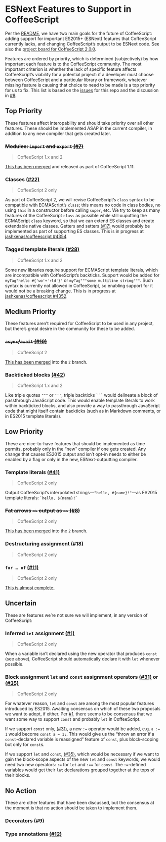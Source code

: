 # ESNext Features to Support in CoffeeScript

Per the [README](./README.md), we have two main goals for the future of CoffeeScript: adding support for important ES2015+ (ESNext) features that CoffeeScript currently lacks, and changing CoffeeScript’s output to be ESNext code. See also the [project board for CoffeeScript 2.0.0](https://github.com/coffeescript6/discuss/projects/1).

Features are ordered by priority, which is determined (subjectively) by how important each feature is to the CoffeeScript community. The most important criterion is whether the lack of specific feature affects CoffeeScript’s viability for a potential project: if a developer must choose between CoffeeScript and a particular library or framework, whatever missing feature is causing that choice to need to be made is a top priority for us to fix. This list is based on the [issues](https://github.com/coffeescript6/discuss/issues) for this repo and the discussion in [#8](https://github.com/coffeescript6/discuss/issues/8).

## Top Priority

These features affect interopability and should take priority over all other features. These should be implemented ASAP in the current compiler, in addition to any new compiler that gets created later.

### ~~Modules: `import` and `export` [(#7)](https://github.com/coffeescript6/discuss/issues/7)~~

> CoffeeScript 1.x and 2

[This has been merged](https://github.com/jashkenas/coffeescript/pull/4300) and released as part of CoffeeScript 1.11.

### Classes [(#22)](https://github.com/coffeescript6/discuss/issues/22)

> CoffeeScript 2 only

As part of CoffeeScript 2, we will revise CoffeeScript’s `class` syntax to be compatible with ECMAScript’s `class`; this means no code in class bodies, no using `this` in a constructor before calling `super`, etc. We try to keep as many features of the CoffeeScript `class` as possible while still ouputting the ECMAScript `class` keyword, so that we can extend ES classes and create extendable native classes. Getters and setters [(#17)](https://github.com/coffeescript6/discuss/issues/17) would probably be implemented as part of supporting ES classes. This is in progress at [jashkenas/coffeescript #4354](https://github.com/jashkenas/coffeescript/pull/4354).

### Tagged template literals [(#28)](https://github.com/coffeescript6/discuss/issues/28)

> CoffeeScript 1.x and 2

Some new libraries require support for ECMAScript template literals, which are incompatible with CoffeeScript’s backticks. Support would be added for `myTag"hello #{'wo'+'rld'}"` or `myTag"""some multiline string"""`. Such syntax is currently not allowed in CoffeeScript, so enabling support for it would not be a breaking change. This is in progress at [jashkenas/coffeescript #4352](https://github.com/jashkenas/coffeescript/pull/4352).

## Medium Priority

These features aren’t required for CoffeeScript to be used in any project, but there’s great desire in the community for these to be added.

### ~~`async`/`await` [(#10)](https://github.com/coffeescript6/discuss/issues/10)~~

> CoffeeScript 2

[This has been merged](https://github.com/jashkenas/coffeescript/pull/3757) into the `2` branch.

### Backticked blocks [(#42)](https://github.com/coffeescript6/discuss/issues/42)

> CoffeeScript 1.x and 2

Like triple quotes `"""` or `'''`, triple backticks ```` ``` ```` would delineate a block of passthrough JavaScript code. This would enable template literals to work within backticked blocks, and also provide a way to passthrough JavaScript code that might itself contain backticks (such as in Markdown comments, or in ES2015 template literals).

## Low Priority

These are nice-to-have features that should be implemented as time permits, probably only in the “new” compiler if one gets created. Any change that causes ES2015 output and isn’t opt-in needs to either be enabled by a flag or only in the new, ESNext-outputting compiler.

### Template literals [(#41)](https://github.com/coffeescript6/discuss/issues/41)

> CoffeeScript 2 only

Output CoffeeScript’s interpolated strings—`"hello, #{name}!"`—as ES2015 template literals: `` `hello, ${name}!` ``

### ~~Fat arrows `=>` output as `=>` [(#8)](https://github.com/coffeescript6/discuss/issues/8)~~

> CoffeeScript 2 only

[This has been merged](https://github.com/jashkenas/coffeescript/pull/4311) into the `2` branch.

### Destructuring assignment [(#18)](https://github.com/coffeescript6/discuss/issues/18)

> CoffeeScript 2 only

### `for … of` [(#11)](https://github.com/coffeescript6/discuss/issues/11)

> CoffeeScript 2 only

[This is almost complete.](https://github.com/jashkenas/coffeescript/pull/4306)

## Uncertain

These are features we’re not sure we will implement, in any version of CoffeeScript:

### Inferred `let` assignment [(#1)](https://github.com/coffeescript6/discuss/issues/1)

> CoffeeScript 2 only

When a variable isn’t declared using the new operator that produces `const` (see above), CoffeeScript should automatically declare it with `let` whenever possible.

### Block assignment `let` and `const` assignment operators [(#31)](https://github.com/coffeescript6/discuss/issues/31) or [(#35)](https://github.com/coffeescript6/discuss/issues/35)

> CoffeeScript 2 only

For whatever reason, `let` and `const` are among the most popular features introduced by ES2015. Awaiting consensus on which of these two proposals we want to adopt, if either. Per [#1](https://github.com/coffeescript6/discuss/issues/1), there seems to be consensus that we want some way to support `const` and probably `let` in CoffeeScript.

If we support `const` only, [(#31)](https://github.com/coffeescript6/discuss/issues/31), a new `:=` operator would be added, e.g. `a := 1` would become `const a = 1;`. This would give us the “throw an error if a `const`-declared variable is reassigned” feature of `const`, plus block-scoping but only for `const`s.

If we support `let` and `const`, [(#35)](https://github.com/coffeescript6/discuss/issues/35), which would be necessary if we want to gain the block-scope aspects of the new `let` and `const` keywords, we would need two new operators: `:=` for `let` and `:==` for `const`. The `:=`-defined variables would get their `let` declarations grouped together at the tops of their blocks.

## No Action

These are other features that have been discussed, but the consensus at the moment is that no action should be taken to implement them.

### Decorators [(#9)](https://github.com/coffeescript6/discuss/issues/9)

### Type annotations [(#12)](https://github.com/coffeescript6/discuss/issues/12)
